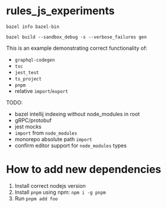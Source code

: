 # rules_js_experiments

`bazel info bazel-bin`

`bazel build --sandbox_debug -s --verbose_failures gen`

This is an example demonstrating correct functionality of:
- `graphql-codegen`
- `tsc`
- `jest_test`
- `ts_project`
- `pnpm`
- relative `import`/`export`

TODO:
- bazel intellij indexing without node_modules in root
- gRPC/protobuf
- jest mocks
- `import` from `node_modules`
- monorepo absolute path `import`
- confirm editor support for `node_modules` types


# How to add new dependencies

1. Install correct nodejs version
2. Install `pnpm` using npm: `npm i -g pnpm`
3. Run `pnpm add foo`
